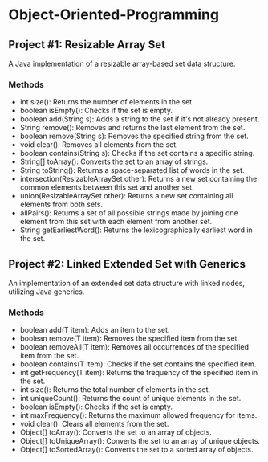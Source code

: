 # Object-Oriented-Programming

## Project #1: Resizable Array Set
A Java implementation of a resizable array-based set data structure.

### Methods
- int size(): Returns the number of elements in the set.
- boolean isEmpty(): Checks if the set is empty.
- boolean add(String s): Adds a string to the set if it's not already present.
- String remove(): Removes and returns the last element from the set.
- boolean remove(String s): Removes the specified string from the set.
- void clear(): Removes all elements from the set.
- boolean contains(String s): Checks if the set contains a specific string.
- String[] toArray(): Converts the set to an array of strings.
- String toString(): Returns a space-separated list of words in the set.
- intersection(ResizableArraySet other): Returns a new set containing the common elements between this set and another set.
- union(ResizableArraySet other): Returns a new set containing all elements from both sets.
- allPairs(): Returns a set of all possible strings made by joining one element from this set with each element from another set.
- String getEarliestWord(): Returns the lexicographically earliest word in the set.

## Project #2: Linked Extended Set with Generics
An implementation of an extended set data structure with linked nodes, utilizing Java generics.

### Methods
- boolean add(T item): Adds an item to the set.
- boolean remove(T item): Removes the specified item from the set.
- boolean removeAll(T item): Removes all occurrences of the specified item from the set.
- boolean contains(T item): Checks if the set contains the specified item.
- int getFrequency(T item): Returns the frequency of the specified item in the set.
- int size(): Returns the total number of elements in the set.
- int uniqueCount(): Returns the count of unique elements in the set.
- boolean isEmpty(): Checks if the set is empty.
- int maxFrequency(): Returns the maximum allowed frequency for items.
- void clear(): Clears all elements from the set.
- Object[] toArray(): Converts the set to an array of objects.
- Object[] toUniqueArray(): Converts the set to an array of unique objects.
- Object[] toSortedArray(): Converts the set to a sorted array of objects.











